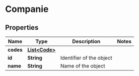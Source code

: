 
# Companie

## Properties
Name | Type | Description | Notes
------------ | ------------- | ------------- | -------------
**codes** | [**List&lt;Code&gt;**](Code.md) |  | 
**id** | **String** | Identifier of the object | 
**name** | **String** | Name of the object | 



